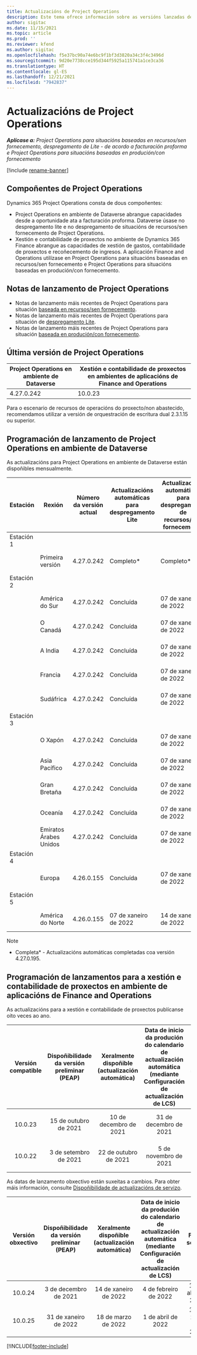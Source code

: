 ```yaml
---
title: Actualizacións de Project Operations
description: Este tema ofrece información sobre as versións lanzadas de Dynamics 365 Project Operations.
author: sigitac
ms.date: 11/15/2021
ms.topic: article
ms.prod: ''
ms.reviewer: kfend
ms.author: sigitac
ms.openlocfilehash: f5e37bc90a74e6bc9f1bf3d3820a34c3f4c3496d
ms.sourcegitcommit: 9d20e7738cce195d344f5925a115741a1ce3ca36
ms.translationtype: HT
ms.contentlocale: gl-ES
ms.lasthandoff: 12/21/2021
ms.locfileid: "7942837"
---
```

# <a name="project-operations-updates"></a>Actualizacións de Project Operations

_**Aplícase a:** Project Operations para situacións baseadas en recursos/sen fornecemento, despregamento de Lite - de acordo a facturación proforma e Project Operations para situacións baseadas en produción/con fornecemento_

[!include [rename-banner](~/includes/cc-data-platform-banner.md)]

## <a name="project-operations-components"></a>Compoñentes de Project Operations

Dynamics 365 Project Operations consta de dous compoñentes:

- Project Operations en ambiente de Dataverse abrangue capacidades desde a oportunidade ata a facturación proforma. Dataverse úsase no despregamento lite e no despregamento de situacións de recursos/sen fornecemento de Project Operations.
- Xestión e contabilidade de proxectos no ambiente de Dynamics 365 Finance abrangue as capacidades de xestión de gastos, contabilidade de proxectos e recoñecemento de ingresos. A aplicación Finance and Operations utilízase en Project Operations para situacións baseadas en recursos/sen fornecemento e Project Operations para situacións baseadas en produción/con fornecemento.

## <a name="project-operations-release-notes"></a>Notas de lanzamento de Project Operations
- Notas de lanzamento máis recentes de Project Operations para situación [baseada en recursos/sen fornecemento](whats-new-dec-2021-resource-based.md).
- Notas de lanzamento máis recentes de Project Operations para situación de [despregamento Lite](../pro/whats-new/whats-new-dec-2021-lite.md).
- Notas de lanzamento máis recentes de Project Operations para situación [baseada en produción/con fornecemento](../prod-pma/whats-new/whats-new-oct-2021-stocked.md).

## <a name="project-operations-latest-version"></a>Última versión de Project Operations

| Project Operations en ambiente de Dataverse | Xestión e contabilidade de proxectos en ambientes de aplicacións de Finance and Operations | 
| --- | --- |
| 4.27.0.242 | 10.0.23 |

Para o escenario de recursos de operacións do proxecto/non abastecido, recomendamos utilizar a versión de orquestración de escritura dual 2.3.1.15 ou superior.

## <a name="release-schedule-for-project-operations-on-dataverse-environment"></a>Programación de lanzamento de Project Operations en ambiente de Dataverse

As actualizacións para Project Operations en ambiente de Dataverse están dispoñibles mensualmente. 

| Estación | Rexión | Número da versión actual | Actualizacións automáticas para despregamento Lite | Actualizacións automáticas para despregamento de recursos/sen fornecemento | Número da versión seguinte | A seguinte versión está dispoñible xeralmente |
|-----------|-----------------------|-----------------|--------------------|---------------------|---------------------|---------------------|
| Estación 1 |   &nbsp;              |    &nbsp;       | &nbsp;             |      &nbsp;         |      &nbsp;         |      &nbsp;         |
|   &nbsp;  | Primeira versión         |  4.27.0.242     | Completo*          | Completo*           | A determinar                 | 14 de xaneiro de 2022    |
| Estación 2 |   &nbsp;              |    &nbsp;       | &nbsp;             |      &nbsp;         |      &nbsp;         |      &nbsp;         |
|   &nbsp;  | América do Sur         |  4.27.0.242     | Concluída           | 07 de xaneiro de 2022    | A determinar                 | 14 de xaneiro de 2022    |
|   &nbsp;  | O Canadá                |  4.27.0.242     | Concluída           | 07 de xaneiro de 2022    | A determinar                 | 14 de xaneiro de 2022    |
|   &nbsp;  | A India                 |  4.27.0.242     | Concluída           | 07 de xaneiro de 2022    | A determinar                 | 14 de xaneiro de 2022    |
|   &nbsp;  | Francia                |  4.27.0.242     | Concluída           | 07 de xaneiro de 2022    | A determinar                 | 14 de xaneiro de 2022    |
|   &nbsp;  | Sudáfrica          |  4.27.0.242     | Concluída           | 07 de xaneiro de 2022    | A determinar                 | 14 de xaneiro de 2022    |
| Estación 3 |      &nbsp;           |     &nbsp;      |     &nbsp;         |      &nbsp;         |      &nbsp;         |      &nbsp;         |
|   &nbsp;  | O Xapón                 |  4.27.0.242     | Concluída           | 07 de xaneiro de 2022    | A determinar                 | 21 de xaneiro de 2022    |
|   &nbsp;  | Asia Pacífico          |  4.27.0.242     | Concluída           | 07 de xaneiro de 2022    | A determinar                 | 21 de xaneiro de 2022    |
|   &nbsp;  | Gran Bretaña         |  4.27.0.242     | Concluída           | 07 de xaneiro de 2022    | A determinar                 | 21 de xaneiro de 2022    |
|   &nbsp;  | Oceanía               |  4.27.0.242     | Concluída           | 07 de xaneiro de 2022    | A determinar                 | 21 de xaneiro de 2022    |
|   &nbsp;  | Emiratos Árabes Unidos  |  4.27.0.242     | Concluída           | 07 de xaneiro de 2022    | A determinar                 | 21 de xaneiro de 2022    |
| Estación 4 |     &nbsp;            |     &nbsp;      |     &nbsp;         |      &nbsp;         |      &nbsp;         |      &nbsp;         |
|   &nbsp;  | Europa                |  4.26.0.155     | Concluída           | 07 de xaneiro de 2022    | 4.27.0.242          | 10 de xaneiro de 2022    |
| Estación 5 |     &nbsp;            |     &nbsp;      |     &nbsp;         |      &nbsp;         |      &nbsp;         |      &nbsp;         |
|   &nbsp;  | América do Norte         |  4.26.0.155     | 07 de xaneiro de 2022   | 14 de xaneiro de 2022    | 4.27.0.242          | 17 de xaneiro de 2022    |

>[!Note]
> - Completa* - Actualizacións automáticas completadas coa versión 4.27.0.195.


## <a name="release-schedule-for-project-management-and-accounting-in-the-finance-and-operations-apps-environment"></a>Programación de lanzamentos para a xestión e contabilidade de proxectos en ambiente de aplicacións de Finance and Operations

As actualizacións para a xestión e contabilidade de proxectos publícanse oito veces ao ano.

|Versión compatible| Dispoñibilidade da versión preliminar (PEAP) | Xeralmente dispoñible (actualización automática) | Data de inicio da produción do calendario de actualización automática (mediante Configuración de actualización de LCS) |   Fin do servizo   |
|:---------------:|:---------------------------:|:---------------------------------:|:--------------------------------------------------------------------:|:------------------:|
|     10.0.23     |      15 de outubro de 2021       |        10 de decembro de 2021          |                          31 de decembro de 2021                           | 18 de marzo de 2022     |
|     10.0.22     |      3 de setembro de 2021      |        22 de outubro de 2021           |                          5 de novembro de 2021                            | 14 de xaneiro de 2022   |


As datas de lanzamento obxectivo están suxeitas a cambios. Para obter máis información, consulte [Dispoñibilidade de actualizacións de servizo](/dynamics365/fin-ops-core/fin-ops/get-started/public-preview-releases?toc=%2fdynamics365%2ffinance%2ftoc.json).

|Versión obxectivo | Dispoñibilidade da versión preliminar (PEAP) | Xeralmente dispoñible (actualización automática) | Data de inicio da produción do calendario de actualización automática (mediante Configuración de actualización de LCS) |   Fin do servizo   |
|:---------------:|:---------------------------:|:---------------------------------:|:--------------------------------------------------------------------:|:------------------:|
|     10.0.24     |      3 de decembro de 2021       |        14 de xaneiro de 2022           |                          4 de febreiro de 2022                            | 15 de abril de 2022     |
|     10.0.25     |      31 de xaneiro de 2022       |        18 de marzo de 2022             |                          1 de abril de 2022                               | 10 de xuño de 2022      |

[!INCLUDE[footer-include](../includes/footer-banner.md)]
